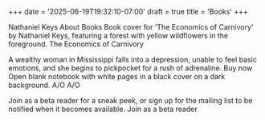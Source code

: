 +++
date = '2025-06-19T19:32:10-07:00'
draft = true
title = 'Books'
+++



Nathaniel Keys
About
Books
 Book cover for 'The Economics of Carnivory' by Nathaniel Keys, featuring a forest with yellow wildflowers in the foreground.
The Economics of Carnivory

A wealthy woman in Mississippi falls into a depression, unable to feel basic emotions, and she begins to pickpocket for a rush of adrenaline.
Buy now
Open blank notebook with white pages in a black cover on a dark background.
A/O
A/O

Join as a beta reader for a sneak peek, or sign up for the mailing list to be notified when it becomes available.
Join as a beta reader